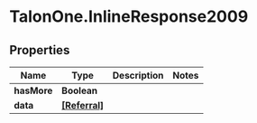 # TalonOne.InlineResponse2009

## Properties

Name | Type | Description | Notes
------------ | ------------- | ------------- | -------------
**hasMore** | **Boolean** |  | 
**data** | [**[Referral]**](Referral.md) |  | 


